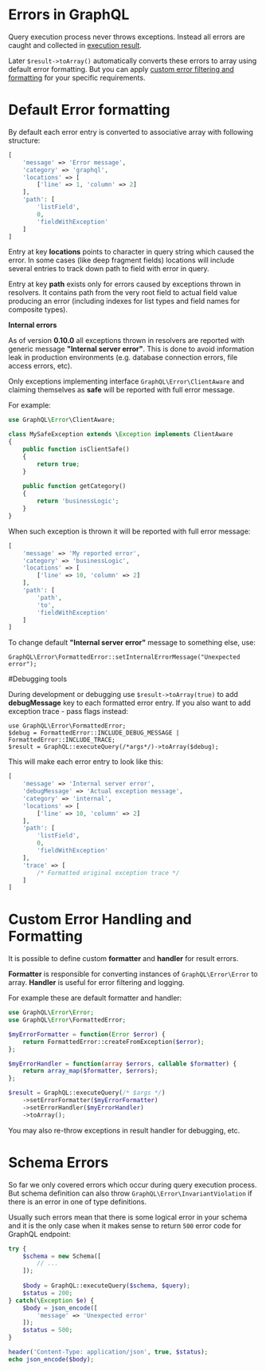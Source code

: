 # Errors in GraphQL

Query execution process never throws exceptions. Instead all errors are caught and collected in 
[execution result](executing-queries/#execution-result).

Later `$result->toArray()` automatically converts these errors to array using default 
error formatting. But you can apply [custom error filtering and formatting](#custom-error-filtering-and-formatting)
for your specific requirements.

# Default Error formatting
By default each error entry is converted to associative array with following structure:

```php
[
    'message' => 'Error message',
    'category' => 'graphql',
    'locations' => [
        ['line' => 1, 'column' => 2]
    ],
    'path': [
        'listField',
        0,
        'fieldWithException'
    ]
]
```
Entry at key **locations** points to character in query string which caused the error.
In some cases (like deep fragment fields) locations will include several entries to track down path to 
field with error in query.

Entry at key **path** exists only for errors caused by exceptions thrown in resolvers. It contains path 
from the very root field to actual field value producing an error 
(including indexes for list types and field names for composite types). 

**Internal errors**

As of version **0.10.0** all exceptions thrown in resolvers are reported with generic message **"Internal server error"**.
This is done to avoid information leak in production environments (e.g. database connection errors, file access errors, etc).

Only exceptions implementing interface `GraphQL\Error\ClientAware` and claiming themselves as **safe** will 
be reported with full error message.

For example:
```php
use GraphQL\Error\ClientAware;

class MySafeException extends \Exception implements ClientAware
{
    public function isClientSafe()
    {
        return true;
    }
    
    public function getCategory()
    {
        return 'businessLogic';
    }
}
```
When such exception is thrown it will be reported with full error message:
```php
[
    'message' => 'My reported error',
    'category' => 'businessLogic',
    'locations' => [
        ['line' => 10, 'column' => 2]
    ],
    'path': [
        'path',
        'to',
        'fieldWithException'
    ]
]
```

To change default **"Internal server error"** message to something else, use: 
```
GraphQL\Error\FormattedError::setInternalErrorMessage("Unexpected error");
```

#Debugging tools

During development or debugging use `$result->toArray(true)` to add **debugMessage** key to 
each formatted error entry. If you also want to add exception trace - pass flags instead:

```
use GraphQL\Error\FormattedError;
$debug = FormattedError::INCLUDE_DEBUG_MESSAGE | FormattedError::INCLUDE_TRACE;
$result = GraphQL::executeQuery(/*args*/)->toArray($debug);
```

This will make each error entry to look like this:
```php
[
    'message' => 'Internal server error',
    'debugMessage' => 'Actual exception message',
    'category' => 'internal',
    'locations' => [
        ['line' => 10, 'column' => 2]
    ],
    'path': [
        'listField',
        0,
        'fieldWithException'
    ],
    'trace' => [
        /* Formatted original exception trace */
    ]
]
```

# Custom Error Handling and Formatting
It is possible to define custom **formatter** and **handler** for result errors.

**Formatter** is responsible for converting instances of `GraphQL\Error\Error` to array.
**Handler** is useful for error filtering and logging. 

For example these are default formatter and handler:

```php
use GraphQL\Error\Error;
use GraphQL\Error\FormattedError;

$myErrorFormatter = function(Error $error) {
    return FormattedError::createFromException($error);
};

$myErrorHandler = function(array $errors, callable $formatter) {
    return array_map($formatter, $errors);
};

$result = GraphQL::executeQuery(/* $args */)
    ->setErrorFormatter($myErrorFormatter)
    ->setErrorHandler($myErrorHandler)
    ->toArray();
```

You may also re-throw exceptions in result handler for debugging, etc.

# Schema Errors
So far we only covered errors which occur during query execution process. But schema definition can 
also throw `GraphQL\Error\InvariantViolation` if there is an error in one of type definitions.

Usually such errors mean that there is some logical error in your schema and it is the only case 
when it makes sense to return `500` error code for GraphQL endpoint:

```php
try {
    $schema = new Schema([
        // ...
    ]);
    
    $body = GraphQL::executeQuery($schema, $query);
    $status = 200;
} catch(\Exception $e) {
    $body = json_encode([
        'message' => 'Unexpected error'
    ]);
    $status = 500;
}

header('Content-Type: application/json', true, $status);
echo json_encode($body);
```
